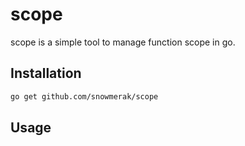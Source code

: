 # scope

scope is a simple tool to manage function scope in go.

## Installation

```bash
go get github.com/snowmerak/scope
```

## Usage
